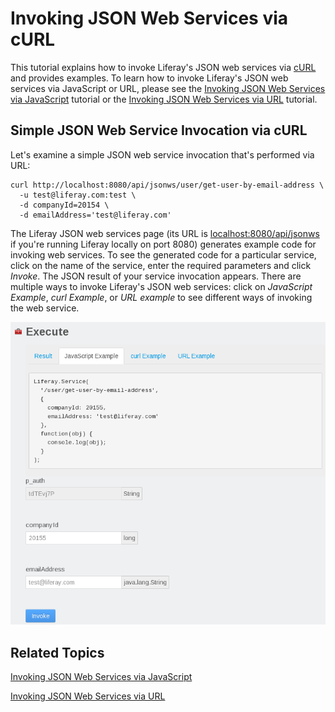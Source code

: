 # Invoking JSON Web Services via cURL

This tutorial explains how to invoke Liferay's JSON web services via
[cURL](http://curl.haxx.se/) and provides examples. To learn how to invoke
Liferay's JSON web services via JavaScript or URL, please see the
[Invoking JSON Web Services via JavaScript](develop/tutorials/-/knowledge_base/6-2/invoking-json-web-services-via-javascript)
tutorial or the
[Invoking JSON Web Services via URL](develop/tutorials/-/knowledge_base/6-2/invoking-json-web-services-via-url)
tutorial.

## Simple JSON Web Service Invocation via cURL

Let's examine a simple JSON web service invocation that's performed via URL:

    curl http://localhost:8080/api/jsonws/user/get-user-by-email-address \
      -u test@liferay.com:test \
      -d companyId=20154 \
      -d emailAddress='test@liferay.com'

The Liferay JSON web services page (its URL is
[localhost:8080/api/jsonws](localhost:8080/api/jsonws) if you're running Liferay
locally on port 8080) generates example code for invoking web services. To see
the generated code for a particular service, click on the name of the service,
enter the required parameters and click *Invoke*. The JSON result of your
service invocation appears. There are multiple ways to invoke Liferay's JSON web
services: click on *JavaScript Example*, *curl Example*, or *URL example* to see
different ways of invoking the web service.

![Figure x: When you invoke a service from Liferay's JSON web services page, you can view the result of your service invocation as well as example code for invoking the service via JavaScript, curl, or URL.](../../images/jsonws-simple-example.png)

## Related Topics

[Invoking JSON Web Services via JavaScript](develop/tutorials/-/knowledge_base/6-2/invoking-json-web-services-via-javascript)

[Invoking JSON Web Services via URL](develop/tutorials/-/knowledge_base/6-2/invoking-json-web-services-via-url)
